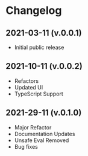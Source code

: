 # Changelog

## 2021-03-11 (v.0.0.1)

-   Initial public release

## 2021-10-11 (v.0.0.2)

-   Refactors
-   Updated UI
-   TypeScript Support

## 2021-29-11 (v.0.1.0)

-   Major Refactor
-   Documentation Updates
-   Unsafe Eval Removed
-   Bug fixes
